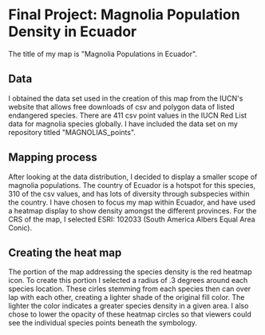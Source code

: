 # Final Project: Magnolia Population Density in Ecuador

The title of my map is "Magnolia Populations in Ecuador". 

## Data 

I obtained the data set used in the creation of this map from the IUCN's website that allows free downloads of csv and polygon data of listed endangered species. There are 411 csv point values in the IUCN Red List data for magnolia species globally. I have included the data set on my repository titled "MAGNOLIAS_points". 

## Mapping process

After looking at the data distribution, I decided to display a smaller scope of magnolia populations. The country of Ecuador is a hotspot for this species, 310 of the csv values, and has lots of diversity through subspecies within the country. I have chosen to focus my map within Ecuador, and have used a heatmap display to show density amongst the different provinces. For the CRS of the map, I selected ESRI: 102033 (South America Albers Equal Area Conic).

## Creating the heat map

The portion of the map addressing the species density is the red heatmap icon. To create this portion I selected a radius of .3 degrees around each species location. These cirles stemming from each species then can over lap with each other, creating a lighter shade of the original fill color. The lighter the color indicates a greater species density in a given area. I also chose to lower the opacity of these heatmap circles so that viewers could see the individual species points beneath the symbology. 
